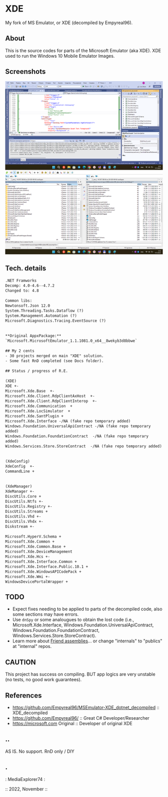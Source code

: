 # XDE
My fork of MS Emulator, or XDE (decompiled by Empyreal96).

## About
This is the source codes for parts of the Microsoft Emulator (aka XDE).
XDE used to run the Windows 10 Mobile Emulator Images.

## Screenshots
<p align="center">
  <img src="Images/shot1.png">  
  <img src="Images/shot2.png"> 
</p>


## Tech. details

```
.NET Framworks
Decomp: 4.0-4.6--4.7.2
Changed to: 4.8

Common libs:
Newtonsoft.Json 12.0
System.Threading.Tasks.Dataflow (?)
System.Management.Automation (?)
Microsoft.Diagnostics.Tracing.EventSource (?)


**Original AppxPackage:** `Microsoft.MicrosoftEmulator_1.1.1081.0_x64__8wekyb3d8bbwe`

## My 2 cents
- 30 projects merged on main "XDE" solution.
- Some fast RnD completed (see Docs folder). 

## Status / progress of R.E.

(XDE)
XDE +-
Microsoft.Xde.Base  +-
Microsoft.Xde.Client.RdpClientAxHost  +-
Microsoft.Xde.Client.RdpClientInterop  +-
Microsoft.Xde.Communication  +
Microsoft.Xde.LocSimulator  +
Microsoft.Xde.SantPlugin +
Microsoft.Xde.Interface -/NA (fake repo temporary added)
Windows.Foundation.UniversalApiContract -/NA (fake repo temporary added)
Windows.Foundation.FoundationContract  -/NA (fake repo temporary added)
Windows.Services.Store.StoreContract  -/NA (fake repo temporary added)


(XdeConfig)
XdeConfig  +-
CommandLine +


(XdeManager)
XdeManager +-
DiscUtils.Core +
DiscUtils.Ntfs +-
DiscUtils.Registry +-
DiscUtils.Streams +
DiscUtils.Vhd +-
DiscUtils.Vhdx +-
Diskstream +-

Microsoft.HyperV.Schema +
Microsoft.Xde.Common +
Microsoft.Xde.Common.Base +
Microsoft.Xde.DeviceManagement
Microsoft.Xde.Hcs +-
Microsoft.Xde.Interface.Common +
Microsoft.Xde.Interface.Public.10.1 +
Microsoft.Xde.WindowsAPICodePack +
Microsoft.Xde.Wmi +-
WindowsDevicePortalWrapper +
```


## TODO
- Expect fixes needing to be applied to parts of the decompiled code, 
also some sections may have errors. 
- Use `dnSpy` or some analougues to obtain the lost code (i.e., Microsoft.Xde.Interface, 
Windows.Foundation.UniversalApiContract, Windows.Foundation.FoundationContract, Windows.Services.Store.StoreContract).
- Learn more about [Friend assemblies](https://learn.microsoft.com/en-us/dotnet/standard/assembly/friend/)... 
or change "internals" to "publics" at "internal" repos. 

## CAUTION 
This project has success on compiling. BUT app logics are very unstable (no tests, no good work guarantees).

## References
- https://github.com/Empyreal96/MSEmulator-XDE_dotnet_decompiled :: XDE_decompiled
- https://github.com/Empyreal96/ ::  Great C# Developer/Researcher 
- https://microsoft.com Original ::  Developer of original XDE

## .. 
AS IS. No support. RnD only / DIY

## .
: MediaExplorer74 :

:: 2022, November ::


